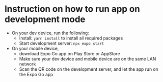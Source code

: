 # Instruction on how to run app on development mode
- On your dev device, run the following:
  - Install: `yarn install` to install all required packages
  - Start development server: `npx expo start`
- On your mobile device,
  - download Expo Go app on Play Store or AppStore
  - Make sure your dev device and mobile device are on the same LAN network
  - Scan the QR code on the development server, and let the app run on the Expo Go app
